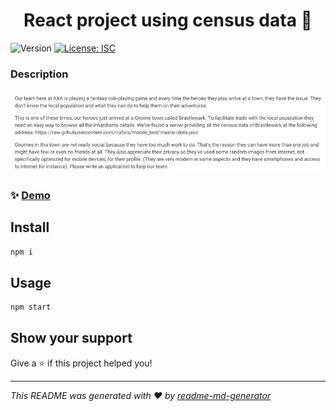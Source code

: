 <h1 align="center">React project using census data 👋 </h1>
<p>
  <img alt="Version" src="https://img.shields.io/badge/version-1.0.0-blue.svg?cacheSeconds=2592000" />
  <a href="#" target="_blank">
    <img alt="License: ISC" src="https://img.shields.io/badge/License-ISC-yellow.svg" />
  </a>
</p>

### Description

![alt text](./exercise.png "Description")

### ✨ <a href="https://gnomes-aqa7s7uoga-uc.a.run.app" target="_blank">Demo</a>

## Install

```sh
npm i
```

## Usage

```sh
npm start
```

## Show your support

Give a ⭐️ if this project helped you!

***
_This README was generated with ❤️ by [readme-md-generator](https://github.com/kefranabg/readme-md-generator)_
